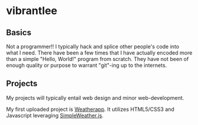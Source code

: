 # vibrantlee

## Basics
Not a programmer!! I typically hack and splice other people's code into what I need. There have been a few times that I have actually encoded more than a simple "Hello, World!" program from scratch. They have not been of enough quality or purpose to warrant "git"-ing up to the internets.
## Projects
My projects will typically entail web design and minor web-development.

My first uploaded project is [Weatherapp](https://github.com/vibrantlee/weatherapp). It utilizes HTML5/CSS3 and Javascript leveraging [SimpleWeather.js](simpleweatherjs.com).
